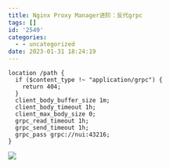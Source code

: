 ```yaml
---
title: Nginx Proxy Manager进阶：反代grpc
tags: []
id: '2549'
categories:
  - - uncategorized
date: 2023-01-31 18:24:19
---
```


```nginx
location /path {
  if ($content_type !~ "application/grpc") {
    return 404;
  }
  client_body_buffer_size 1m;
  client_body_timeout 1h;
  client_max_body_size 0;
  grpc_read_timeout 1h;
  grpc_send_timeout 1h;
  grpc_pass grpc://nui:43216;
}
```

![](https://img-cdn.limour.top/i/2023/01/31/63d8ebf212d75.png)